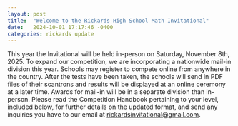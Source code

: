 ```yaml
---
layout: post
title:  "Welcome to the Rickards High School Math Invitational"
date:   2024-10-01 17:17:46 -0400
categories: rickards update
---
```

 This year the Invitational will be held in-person on Saturday, November 8th, 2025. To expand our competition, we are incorporating a nationwide mail-in division this year. Schools may register to compete online from anywhere in the country. After the tests have been taken, the schools will send in PDF files of their scantrons and results will be displayed at an online ceremony at a later time. Awards for mail-in will be in a separate division than in-person. Please read the Competition Handbook pertaining to your level, included below, for further details on the updated format, and send any inquiries you have to our email at rickardsinvitational@gmail.com.